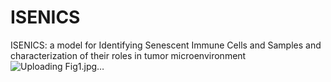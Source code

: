 # ISENICS
ISENICS: a model for Identifying Senescent Immune Cells and Samples and characterization of their roles in tumor microenvironment
![Uploading Fig1.jpg…]()
